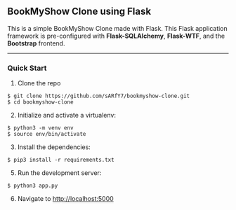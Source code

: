 ## BookMyShow Clone using Flask

This is a simple BookMyShow Clone made with Flask. This Flask application framework is pre-configured with **Flask-SQLAlchemy**, **Flask-WTF**, and the **Bootstrap** frontend.

<hr>

### Quick Start

1. Clone the repo
  ```
  $ git clone https://github.com/sARfY7/bookmyshow-clone.git
  $ cd bookmyshow-clone
  ```

2. Initialize and activate a virtualenv:
  ```
  $ python3 -m venv env
  $ source env/bin/activate
  ```

3. Install the dependencies:
  ```
  $ pip3 install -r requirements.txt
  ```

5. Run the development server:
  ```
  $ python3 app.py
  ```

6. Navigate to [http://localhost:5000](http://localhost:5000)

